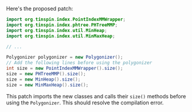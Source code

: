 Here's the proposed patch:
```java
import org.tinspin.index.PointIndexMMWrapper;
import org.tinspin.index.phtree.PHTreeMMP;
import org.tinspin.index.util.MinHeap;
import org.tinspin.index.util.MinMaxHeap;

// ...

Polygonizer polygonizer = new Polygonizer();
// Add the following lines before using the polygonizer
int size = new PointIndexMMWrapper().size();
size = new PHTreeMMP().size();
size = new MinHeap().size();
size = new MinMaxHeap().size();
```
This patch imports the new classes and calls their `size()` methods before using the `Polygonizer`. This should resolve the compilation error.